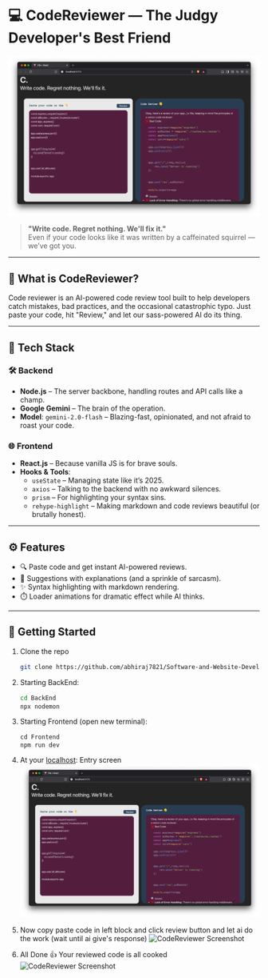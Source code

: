 # 💻 CodeReviewer — The Judgy Developer's Best Friend

![CodeReviewer Screenshot](./Frontend/public/Screenshot%202025-05-12%20at%2011.28.09%20AM.png) <!-- Replace with your actual image path -->

> **"Write code. Regret nothing. We'll fix it."**  
Even if your code looks like it was written by a caffeinated squirrel — we’ve got you.

---

## 🧠 What is CodeReviewer?

Code reviewer is an AI-powered code review tool built to help developers catch mistakes, bad practices, and the occasional catastrophic typo. Just paste your code, hit "Review," and let our sass-powered AI do its thing.

---

## 🧱 Tech Stack

### 🛠️ Backend
- **Node.js** – The server backbone, handling routes and API calls like a champ.
- **Google Gemini** – The brain of the operation.
- **Model**: `gemini-2.0-flash` – Blazing-fast, opinionated, and not afraid to roast your code.

### 🌐 Frontend
- **React.js** – Because vanilla JS is for brave souls.
- **Hooks & Tools**:
  - `useState` – Managing state like it’s 2025.
  - `axios` – Talking to the backend with no awkward silences.
  - `prism` – For highlighting your syntax sins.
  - `rehype-highlight` – Making markdown and code reviews beautiful (or brutally honest).

---

## ⚙️ Features

- 🔍 Paste code and get instant AI-powered reviews.
- 🤖 Suggestions with explanations (and a sprinkle of sarcasm).
- ✨ Syntax highlighting with markdown rendering.
- ⏱️ Loader animations for dramatic effect while AI thinks.

---

## 🚀 Getting Started

1. Clone the repo  
   ```bash
   git clone https://github.com/abhiraj7821/Software-and-Website-Development-Repo/tree/main/Code_review_MERN_Proj
2. Starting BackEnd:
    ```bash
    cd BackEnd
    npx nodemon
3. Starting Frontend (open new terminal):
    ```
    cd Frontend
    npm run dev

4. At your [localhost](http://localhost:5173/):
Entry screen
![CodeReviewer Screenshot](./Frontend/public/Screenshot%202025-05-12%20at%2011.28.09%20AM.png)

5. Now copy paste code in left block and click review button and let ai do the work (wait until ai give's response)
![CodeReviewer Screenshot](./Frontend/public/Screenshot%202025-05-12%20at%2011.39.55%20AM.png)

6. All Done 👍 Your reviewed code is all cooked
![CodeReviewer Screenshot](./Frontend/public/Screenshot%202025-05-12%20at%2011.42.11%20AM.png)